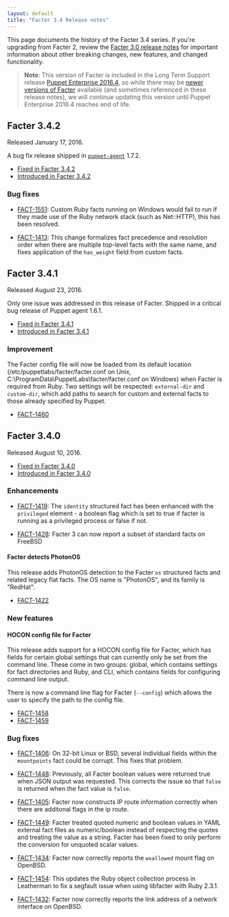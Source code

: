 ```yaml
---
layout: default
title: "Facter 3.4 Release notes"
---
```


[puppet-agent 1.5.x]: /puppet/4.5/reference/about_agent.html
[Puppet Enterprise 2016.4]: /pe/2016.4

This page documents the history of the Facter 3.4 series. If you're upgrading from Facter 2, review the [Facter 3.0 release notes](../3.0/release_notes.html) for important information about other breaking changes, new features, and changed functionality. 

>**Note**: This version of Facter is included in the Long Term Support release [Puppet Enterprise 2016.4][], so while there may be [newer versions of Facter](/facter/latest) available (and sometimes referenced in these release notes), we will continue updating this version until Puppet Enterprise 2016.4 reaches end of life.

## Facter 3.4.2

Released January 17, 2016.

A bug fix release shipped in [`puppet-agent`](puppet/4.7/about_agent.html) 1.7.2.

* [Fixed in Facter 3.4.2](https://tickets.puppetlabs.com/issues/?jql=fixVersion%20%3D%20%27FACT%203.4.2%27)
* [Introduced in Facter 3.4.2](https://tickets.puppetlabs.com/issues/?jql=affectedVersion+%3D+%27FACT+3.4.2%27)

### Bug fixes

* [FACT-1551](https://tickets.puppetlabs.com/browse/FACT-1551): Custom Ruby facts running on Windows would fail to run if they made use of the Ruby network stack (such as Net::HTTP), this has been resolved.

* [FACT-1413](https://tickets.puppetlabs.com/browse/FACT-1413): This change formalizes fact precedence and resolution order when there are multiple top-level facts with the same name, and fixes application of the `has_weight` field from custom facts.


## Facter 3.4.1

Released August 23, 2016.

Only one issue was addressed in this release of Facter. Shipped in a critical bug release of Puppet agent 1.6.1.

* [Fixed in Facter 3.4.1](https://tickets.puppetlabs.com/issues/?jql=fixVersion+%3D+%27FACT+3.4.1%27)
* [Introduced in Facter 3.4.1](https://tickets.puppetlabs.com/issues/?jql=affectedVersion+%3D+%27FACT+3.4.1%27)

### Improvement

The Facter config file will now be loaded from its default location (/etc/puppetlabs/facter/facter.conf on Unix, C:\ProgramData\PuppetLabs\facter/facter.conf on Windows) when Facter is required from Ruby. Two settings will be respected: `external-dir` and `custom-dir`, which add paths to search for custom and external facts to those already specified by Puppet.

* [FACT-1460](https://tickets.puppetlabs.com/browse/FACT-1460)

## Facter 3.4.0

Released August 10, 2016.

* [Fixed in Facter 3.4.0](https://tickets.puppetlabs.com/issues/?jql=fixVersion+%3D+%27FACT+3.4.0%27)
* [Introduced in Facter 3.4.0](https://tickets.puppetlabs.com/issues/?jql=affectedVersion+%3D+%27FACT+3.4.0%27)


### Enhancements

* [FACT-1419](): The `identity` structured fact has been enhanced with the `privileged` element - a boolean flag which is set to true if facter is running as a privileged process or false if not.

* [FACT-1428](https://tickets.puppetlabs.com/browse/FACT-1428): Facter 3 can now report a subset of standard facts on FreeBSD

#### Facter detects PhotonOS

This release adds PhotonOS detection to the Facter `os` structured facts and related legacy flat facts. The OS name is "PhotonOS", and its family is "RedHat".

* [FACT-1422](https://tickets.puppetlabs.com/browse/FACT-1422)

### New features

#### HOCON config file for Facter

This release adds support for a HOCON config file for Facter, which has fields for certain global settings that can currently only be set from the command line. These come in two groups: global, which contains settings for fact directories and Ruby, and CLI, which contains fields for configuring command line output.

There is now a command line flag for Facter (`--config`) which allows the user to specify the path to the config file.

* [FACT-1458](https://tickets.puppetlabs.com/browse/FACT-1458)
* [FACT-1459](https://tickets.puppetlabs.com/browse/FACT-1459)


### Bug fixes

* [FACT-1406](https://tickets.puppetlabs.com/browse/FACT-1406): On 32-bit Linux or BSD, several individual fields within the `mountpoints` fact could be corrupt. This fixes that problem.

* [FACT-1448](https://tickets.puppetlabs.com/browse/FACT-1488): Previously, all Facter boolean values were returned true when JSON output was requested. This corrects the issue so that `false` is returned when the fact value is `false`.

* [FACT-1405](https://tickets.puppetlabs.com/browse/FACT-1405): Facter now constructs IP route information correctly when there are additonal flags in the ip route.

* [FACT-1449](https://tickets.puppetlabs.com/browse/FACT-1449): Facter treated quoted numeric and boolean values in YAML external fact files as numeric/boolean instead of respecting the quotes and treating the value as a string. Facter has been fixed to only perform the conversion for unquoted scalar values.

* [FACT-1434](https://tickets.puppetlabs.com/browse/FACT-1434): Facter now correctly reports the `wxallowed` mount flag on OpenBSD.

* [FACT-1454](https://tickets.puppetlabs.com/browse/FACT-1454): This updates the Ruby object collection process in Leatherman to fix a segfault issue when using libfacter with Ruby 2.3.1.

* [FACT-1432](https://tickets.puppetlabs.com/browse/FACT-1432): Facter now correctly reports the link address of a network interface on OpenBSD.
